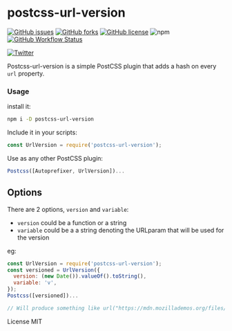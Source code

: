 # postcss-url-version

[![GitHub issues](https://img.shields.io/github/issues/dgrammatiko/postcss-url-version)](https://github.com/dgrammatiko/postcss-url-version/issues)
[![GitHub forks](https://img.shields.io/github/forks/dgrammatiko/postcss-url-version)](https://github.com/dgrammatiko/postcss-url-version/network)
[![GitHub license](https://img.shields.io/github/license/dgrammatiko/postcss-url-version)](https://github.com/dgrammatiko/postcss-url-version/blob/main/LICENSE)
![npm](https://img.shields.io/npm/v/postcss-url-version)
[![GitHub Workflow Status](https://img.shields.io/github/workflow/status/dgrammatiko/postcss-url-version/Node.js%20CI)](https://github.com/dgrammatiko/postcss-url-version/actions)

[![Twitter](https://img.shields.io/twitter/url?url=https%3A%2F%2Ftwitter.com%2Fdgrammatiko)](https://twitter.com/intent/tweet?text=Wow:&url=https%3A%2F%2Fgithub.com%2Fdgrammatiko%2Fpostcss-url-version)


Postcss-url-version is a simple PostCSS plugin that adds a hash on every `url` property.

### Usage
install it:
```bash
npm i -D postcss-url-version
```
Include it in your scripts:
```js
const UrlVersion = require('postcss-url-version');
```

Use as any other PostCSS plugin:
```js
Postcss([Autoprefixer, UrlVersion])...
```

## Options
There are 2 options, `version` and `variable`:
- `version` could be a function or a string
- `variable` could be a a string denoting the URLparam that will be used for the version

eg:

```js
const UrlVersion = require('postcss-url-version');
const versioned = UrlVersion({
  version: (new Date()).valueOf().toString(),
  variable: 'v',
});
Postcss([versioned])...

// Will produce something like url("https://mdn.mozillademos.org/files/16761/star.gif?v=1212345433");
```

License MIT
